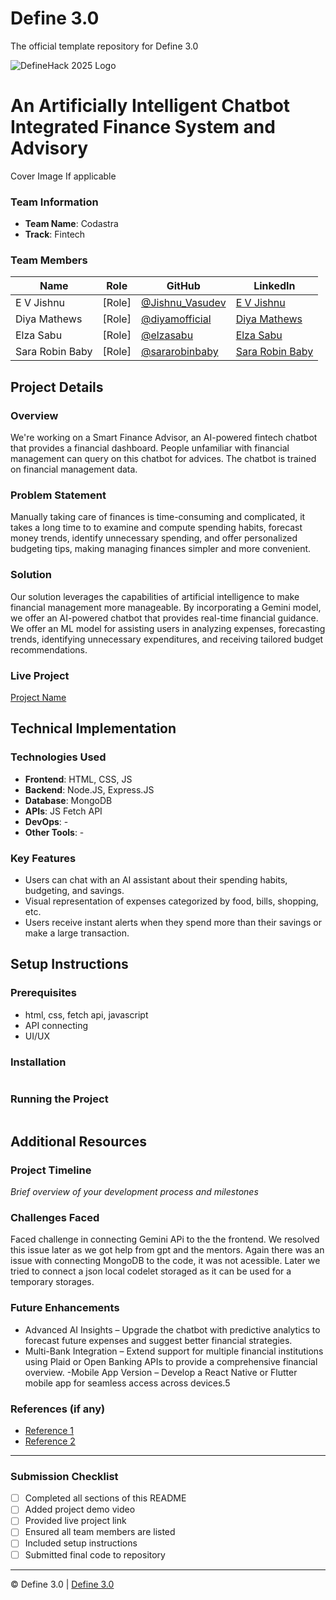 
# Define 3.0
The official template repository for Define 3.0

![DefineHack 2025 Logo](https://github.com/user-attachments/assets/8173bc16-418e-4912-b500-c6427e4ba4b6)

# An Artificially Intelligent Chatbot Integrated Finance System and Advisory
 Cover Image  If applicable

### Team Information
- **Team Name**: Codastra
- **Track**: Fintech

### Team Members
| Name | Role | GitHub | LinkedIn |
|------|------|--------|----------|
| E V Jishnu | [Role] | [@Jishnu_Vasudev](https://github.com/Jishnu_Vasudev) | [E V Jishnu](https://www.linkedin.com/in/jishnu-ev-367a60330) |
| Diya Mathews | [Role] | [@diyamofficial](https://github.com/diyamofficial) | [Diya Mathews]() |
| Elza Sabu | [Role] | [@elzasabu](https://github.com/elzasabu) | [Elza Sabu](https://www.linkedin.com/in/elza-sabu-a3z0l1e1) |
| Sara Robin Baby | [Role] | [@sararobinbaby](https://github.com/sararobinbaby) | [Sara Robin Baby](https://www.linkedin.com/in/sara-robin-baby-a54242292) |

## Project Details

### Overview
We're working on a Smart Finance Advisor, an AI-powered fintech chatbot that provides a financial dashboard. 
People unfamiliar with financial management can query on this chatbot for advices. The chatbot is trained on financial management data.

### Problem Statement
Manually taking care of finances is time-consuming and complicated, it takes a long time to to examine and compute spending habits, forecast money trends, identify unnecessary spending, and offer personalized budgeting tips, making managing finances simpler and more convenient.

### Solution
Our solution leverages the capabilities of artificial intelligence to make financial management more manageable. By incorporating a Gemini model, we offer an AI-powered chatbot that provides real-time financial guidance. We offer an ML model for assisting users in analyzing expenses, forecasting trends, identifying unnecessary expenditures, and receiving tailored budget recommendations.


### Live Project
[Project Name](https://your-project-url.com)

## Technical Implementation

### Technologies Used
- **Frontend**: HTML, CSS, JS
- **Backend**: Node.JS, Express.JS
- **Database**: MongoDB
- **APIs**: JS Fetch API
- **DevOps**: -
- **Other Tools**: -

### Key Features
- Users can chat with an AI assistant about their spending habits, budgeting, and savings.
- Visual representation of expenses categorized by food, bills, shopping, etc.
- Users receive instant alerts when they spend more than their savings or make a large transaction.

## Setup Instructions

### Prerequisites
- html, css, fetch api, javascript
- API connecting 
- UI/UX

### Installation 
```bash

```

### Running the Project
```bash

```

## Additional Resources

### Project Timeline
_Brief overview of your development process and milestones_

### Challenges Faced
Faced challenge in connecting Gemini APi to the the frontend. We resolved this issue later as we got help from gpt and the mentors.
Again there was an issue with connecting MongoDB to the code, it was not acessible. Later we tried to connect a json local codelet storaged as it can be used for a temporary storages. 

### Future Enhancements
- Advanced AI Insights – Upgrade the chatbot with predictive analytics to forecast future expenses and suggest better financial strategies.
- Multi-Bank Integration – Extend support for multiple financial institutions using Plaid or Open Banking APIs to provide a comprehensive financial overview.
-Mobile App Version – Develop a React Native or Flutter mobile app for seamless access across devices.5

### References (if any)
- [Reference 1](link)
- [Reference 2](link)

---

### Submission Checklist
- [ ] Completed all sections of this README
- [ ] Added project demo video
- [ ] Provided live project link
- [ ] Ensured all team members are listed
- [ ] Included setup instructions
- [ ] Submitted final code to repository

---

© Define 3.0 | [Define 3.0](https://www.define3.xyz/)
